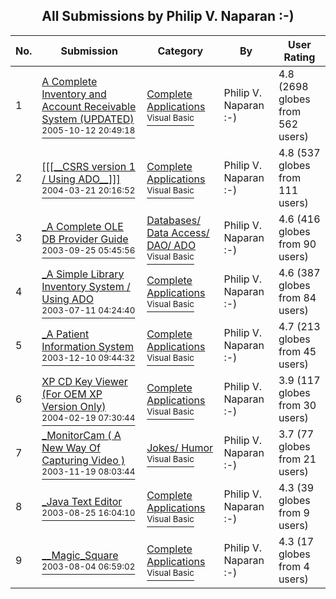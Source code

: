 ﻿<div align="center">

## All Submissions by Philip  V\. Naparan :\-\)

</div>

No.  | Submission | Category | By   | User Rating
---- | ---------- | -------- | ---- | -----------
1 | [A        Complete Inventory and Account Receivable System \(UPDATED\)<br /><sup>2005-10-12 20:49:18</sup>](https://github.com/Planet-Source-Code/philip-v-naparan-a-complete-inventory-and-account-receivable-system-updated__1-62781) | [Complete Applications<br /><sup>Visual Basic</sup>](../ByCategory/complete-applications__1-27.md) | Philip  V\. Naparan :\-\) | 4.8 (2698 globes from 562 users)
2 | [\[\[\[\_\_CSRS version 1 / Using ADO\_\_\]\]\]<br /><sup>2004-03-21 20:16:52</sup>](https://github.com/Planet-Source-Code/philip-v-naparan-csrs-version-1-using-ado__1-52497) | [Complete Applications<br /><sup>Visual Basic</sup>](../ByCategory/complete-applications__1-27.md) | Philip  V\. Naparan :\-\) | 4.8 (537 globes from 111 users)
3 | [\_A Complete OLE DB Provider Guide<br /><sup>2003-09-25 05:45:56</sup>](https://github.com/Planet-Source-Code/philip-v-naparan-a-complete-ole-db-provider-guide__1-48948) | [Databases/ Data Access/ DAO/ ADO<br /><sup>Visual Basic</sup>](../ByCategory/databases-data-access-dao-ado__1-6.md) | Philip  V\. Naparan :\-\) | 4.6 (416 globes from 90 users)
4 | [\_A Simple Library Inventory System / Using ADO<br /><sup>2003-07-11 04:24:40</sup>](https://github.com/Planet-Source-Code/philip-v-naparan-a-simple-library-inventory-system-using-ado__1-46951) | [Complete Applications<br /><sup>Visual Basic</sup>](../ByCategory/complete-applications__1-27.md) | Philip  V\. Naparan :\-\) | 4.6 (387 globes from 84 users)
5 | [\_A Patient Information System<br /><sup>2003-12-10 09:44:32</sup>](https://github.com/Planet-Source-Code/philip-v-naparan-a-patient-information-system__1-50723) | [Complete Applications<br /><sup>Visual Basic</sup>](../ByCategory/complete-applications__1-27.md) | Philip  V\. Naparan :\-\) | 4.7 (213 globes from 45 users)
6 | [XP CD Key Viewer \(For OEM XP Version Only\)<br /><sup>2004-02-19 07:30:44</sup>](https://github.com/Planet-Source-Code/philip-v-naparan-xp-cd-key-viewer-for-oem-xp-version-only__1-52237) | [Complete Applications<br /><sup>Visual Basic</sup>](../ByCategory/complete-applications__1-27.md) | Philip  V\. Naparan :\-\) | 3.9 (117 globes from 30 users)
7 | [\_MonitorCam \( A New Way Of Capturing Video \)<br /><sup>2003-11-19 08:03:44</sup>](https://github.com/Planet-Source-Code/philip-v-naparan-monitorcam-a-new-way-of-capturing-video__1-50234) | [Jokes/ Humor<br /><sup>Visual Basic</sup>](../ByCategory/jokes-humor__1-40.md) | Philip  V\. Naparan :\-\) | 3.7 (77 globes from 21 users)
8 | [\_Java Text Editor<br /><sup>2003-08-25 16:04:10</sup>](https://github.com/Planet-Source-Code/philip-v-naparan-java-text-editor__1-48238) | [Complete Applications<br /><sup>Visual Basic</sup>](../ByCategory/complete-applications__1-27.md) | Philip  V\. Naparan :\-\) | 4.3 (39 globes from 9 users)
9 | [\_\_Magic\_Square<br /><sup>2003-08-04 06:59:02</sup>](https://github.com/Planet-Source-Code/philip-v-naparan-magic-square__1-47388) | [Complete Applications<br /><sup>Visual Basic</sup>](../ByCategory/complete-applications__1-27.md) | Philip  V\. Naparan :\-\) | 4.3 (17 globes from 4 users)
